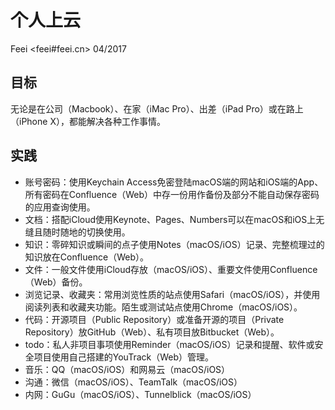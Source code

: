 # 个人上云

Feei <feei#feei.cn> 04/2017

## 目标
无论是在公司（Macbook）、在家（iMac Pro）、出差（iPad Pro）或在路上（iPhone X），都能解决各种工作事情。

## 实践
- 账号密码：使用Keychain Access免密登陆macOS端的网站和iOS端的App、所有密码在Confluence（Web）中存一份用作备份及部分不能自动保存密码的应用查询使用。
- 文档：搭配iCloud使用Keynote、Pages、Numbers可以在macOS和iOS上无缝且随时随地的切换使用。
- 知识：零碎知识或瞬间的点子使用Notes（macOS/iOS）记录、完整梳理过的知识放在Confluence（Web）。
- 文件：一般文件使用iCloud存放（macOS/iOS）、重要文件使用Confluence（Web）备份。
- 浏览记录、收藏夹：常用浏览性质的站点使用Safari（macOS/iOS），并使用阅读列表和收藏夹功能。陌生或测试站点使用Chrome（macOS/iOS）。
- 代码：开源项目（Public Repository）或准备开源的项目（Private Repository）放GitHub（Web）、私有项目放Bitbucket（Web）。
- todo：私人非项目事项使用Reminder（macOS/iOS）记录和提醒、软件或安全项目使用自己搭建的YouTrack（Web）管理。
- 音乐：QQ（macOS/iOS）和网易云（macOS/iOS）
- 沟通：微信（macOS/iOS）、TeamTalk（macOS/iOS）
- 内网：GuGu（macOS/iOS）、Tunnelblick（macOS/iOS）
